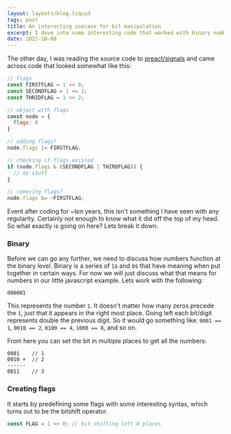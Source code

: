 ```yaml
---
layout: layouts/blog.liquid
tags: post
title: An interesting usecase for bit manipulation
excerpt: I dove into some interesting code that worked with binary number values. I try my best at disecting why it may be useful.
date: 2022-10-08
---
```


The other day, I was reading the source code to [preact/signals](https://github.com/preactjs/signals) and came across code that looked somewhat like this:

```javascript
// flags
const FIRSTFLAG = 1 << 0;
const SECONDFLAG = 1 << 1;
const THRIDFLAG = 1 << 2;

// object with flags
const node = {
  flags: 0
}

// adding flags?
node.flags |= FIRSTFLAG;

// checking if flags existed
if (node.flags & (SECONDFLAG | THIRDFLAG)) {
  // do stuff
}

// removing flags?
node.flags &= ~FIRSTFLAG;
```

Event after coding for _~ten_ years, this isn't something I have seen with any regularity. Certainly not enough to know what it did off the top of my head. So what exactly is going on here? Lets break it down.

### Binary
Before we can go any further, we need to discuss how numbers function at the binary level. Binary is a series of `1`s and `0`s that have meaning when put together in certain ways. For now we will just discuss what that means for numbers in our little javascript example. Lets work with the following:

```
000001
```
This represents the number `1`. It doesn't matter how many zeros precede the `1`, just that it appears in the right most place. Going left each bit/digit represents double the previous digit. So it would go something like: `0001 == 1`, `0010 == 2`, `0100 == 4`, `1000 == 8`, and so on. 

From here you can set the bit in multiple places to get all the numbers:
```
0001    // 1
0010 +  // 2
------
0011    // 3
```

### Creating flags
It starts by predefining some flags with some interesting syntax, which turns out to be the bitshift operator.
```javascript
const FLAG = 1 << 0; // bit shifting left 0 places
```

